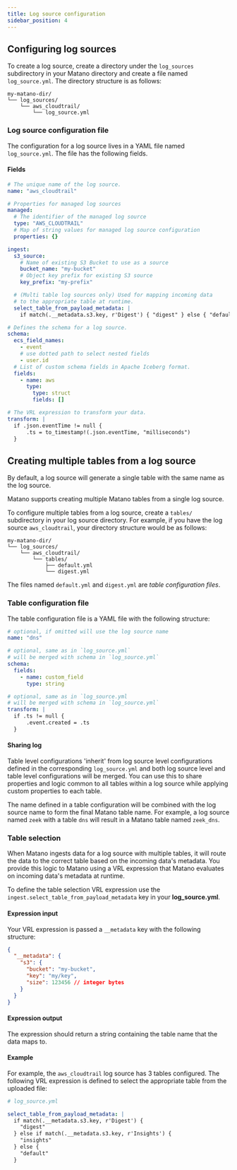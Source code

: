 ```yaml
---
title: Log source configuration
sidebar_position: 4
---
```


## Configuring log sources

To create a log source, create a directory under the `log_sources` subdirectory in your Matano directory and create a file named `log_source.yml`. The directory structure is as follows:

```
my-matano-dir/
└── log_sources/
    └── aws_cloudtrail/
        └── log_source.yml
```

### Log source configuration file

The configuration for a log source lives in a YAML file named `log_source.yml`. The file has the following fields.

#### Fields

```yml
# The unique name of the log source.
name: "aws_cloudtrail"

# Properties for managed log sources
managed:
  # The identifier of the managed log source
  type: "AWS_CLOUDTRAIL"
  # Map of string values for managed log source configuration
  properties: {}

ingest:
  s3_source:
    # Name of existing S3 Bucket to use as a source
    bucket_name: "my-bucket"
    # Object key prefix for existing S3 source
    key_prefix: "my-prefix"

  # (Multi table log sources only) Used for mapping incoming data
  # to the appropriate table at runtime.
  select_table_from_payload_metadata: |
    if match(.__metadata.s3.key, r'Digest') { "digest" } else { "default" }

# Defines the schema for a log source.
schema:
  ecs_field_names:
    - event
    # use dotted path to select nested fields
    - user.id
  # List of custom schema fields in Apache Iceberg format.
  fields:
    - name: aws
      type:
        type: struct
        fields: []

# The VRL expression to transform your data.
transform: |
  if .json.eventTime != null {
      .ts = to_timestamp!(.json.eventTime, "milliseconds")
  }
```

## Creating multiple tables from a log source

By default, a log source will generate a single table with the same name as the log source.

Matano supports creating multiple Matano tables from a single log source.

To configure multiple tables from a log source, create a `tables/` subdirectory in your log source directory. For example, if you have the log source `aws_cloudtrail`, your directory structure would be as follows:

```
my-matano-dir/
└── log_sources/
    └── aws_cloudtrail/
        └── tables/
            ├── default.yml
            └── digest.yml
```

The files named `default.yml` and `digest.yml` are _table configuration files_.

### Table configuration file

The table configuration file is a YAML file with the following structure:

```yml
# optional, if omitted will use the log source name
name: "dns"

# optional, same as in `log_source.yml`
# will be merged with schema in `log_source.yml`
schema:
  fields:
    - name: custom_field
      type: string

# optional, same as in `log_source.yml
# will be merged with schema in `log_source.yml`
transform: |
  if .ts != null {
      .event.created = .ts
  }
```

#### Sharing log

Table level configurations 'inherit' from log source level configurations defined in the corresponding `log_source.yml` and both log source level and table level configurations will be merged. You can use this to share properties and logic common to all tables within a log source while applying custom properties to each table.

The name defined in a table configuration will be combined with the log source name to form the final Matano table name. For example, a log source named `zeek` with a table `dns` will result in a Matano table named `zeek_dns`.

### Table selection

When Matano ingests data for a log source with multiple tables, it will route the data to the correct table based on the incoming data's metadata. You provide this logic to Matano using a VRL expression that Matano evaluates on incoming data's metadata at runtime.

To define the table selection VRL expression use the `ingest.select_table_from_payload_metadata` key in your **log_source.yml**.

#### Expression input

Your VRL expression is passed a `__metadata` key with the following structure:

```json
{
  "__metadata": {
    "s3": {
      "bucket": "my-bucket",
      "key": "my/key",
      "size": 123456 // integer bytes
    }
  }
}
```

#### Expression output

The expression should return a string containing the table name that the data maps to.

#### Example

For example, the `aws_cloudtrail` log source has 3 tables configured. The following VRL expression is defined to select the appropriate table from the uploaded file:

```yml
# log_source.yml

select_table_from_payload_metadata: |
  if match(.__metadata.s3.key, r'Digest') {
    "digest"
  } else if match(.__metadata.s3.key, r'Insights') {
    "insights"
  } else {
    "default"
  }
```
